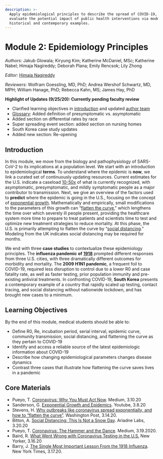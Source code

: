```yaml
---
description: >-
  Apply epidemiological principles to describe the spread of COVID-19, and
  evaluate the potential impact of public health interventions via modeling and
  historical and contemporary examples.
---
```


# Module 2: Epidemiology Principles

_Authors:_ Jakub Glowala; Kiryung Kim; Katherine McDaniel, MSc; Katherine Nabel; Himaja Nagireddy; Deborah Plana; Emily Rencsok; Lily Zhong

_Editor:_ [Himaja Nagireddy](mailto:himaja_nagireddy@hsph.harvard.edu)

_Reviewers:_ Wolfram Goessling, MD, PhD; Andrea Wershof Schwartz, MD, MPH; William Hanage, PhD; Rebecca Kahn, MS; James Hay, PhD

**Highlight of Updates \(9/25/20\): Currently pending faculty review**

* Clarified learning objectives in [introduction](https://curriculum.covidstudentresponse.org/module-2-epidemiology-principles) and updated [author team](https://curriculum.covidstudentresponse.org/module-2-epidemiology-principles)
* [Glossary](https://curriculum.covidstudentresponse.org/module-2-epidemiology-principles): Added definition of presymptomatic vs. asymptomatic
* Added section on differential rates by race
* Super spreading event section: added section on nursing homes 
* South Korea case study updates
* Added new section: Re-opening

## Introduction

In this module, we move from the biology and pathophysiology of SARS-CoV-2 to its implications at a population level. We start with an introduction to epidemiological **terms**. To understand where the epidemic is **now**, we link a curated set of continuously updating resources. Current estimates for the U.S. indicate a caseload [10-50x](https://medium.com/@tomaspueyo/coronavirus-act-today-or-people-will-die-f4d3d9cd99ca) of what is currently recognized, with asymptomatic, presymptomatic, and mildly symptomatic people as a major contributor to transmission. Next, we give an overview of the factors used to **predict** where the epidemic is going in the U.S., focusing on the concept of [exponential growth](https://www.youtube.com/watch?v=Kas0tIxDvrg&feature=youtu.be). Mathematically and empirically, small modifications to the parameters of this growth can “[flatten the curve](https://www.washingtonpost.com/graphics/2020/world/corona-simulator/)," which lengthens the time over which severely ill people present, providing the healthcare system more time to prepare to treat patients and scientists time to test and optimize new treatment strategies to reduce mortality. At this phase, the U.S. is primarily attempting to flatten the curve by “[social distancing](https://www.ariadnelabs.org/resources/articles/news/social-distancing-this-is-not-a-snow-day/).” Modeling from the UK indicates social distancing may be required for months.

We end with three **case studies** to contextualize these epidemiology principles. The **influenza pandemic of** [**1918**](https://www.nytimes.com/2020/03/17/opinion/coronavirus-1918-spanish-flu.html) prompted different responses from three U.S. cities, with three dramatically different outcomes for morbidity and mortality. The **2009 H1N1 pandemic**, a frequent foil to COVID-19, required less disruption to control due to a lower R0 and case fatality rate, as well as faster testing, prior population immunity and pre-existing antiviral treatments. In confronting COVID-19, **South Korea** presents a contemporary example of a country that rapidly scaled up testing, contact tracing, and social distancing without nationwide lockdown, and has brought new cases to a minimum.

## Learning Objectives

By the end of this module, medical students should be able to:

* Define R0, Re, incubation period, serial interval, epidemic curve, community transmission, social distancing, and flattening the curve as they pertain to COVID-19
* Identify and access a reliable source of the latest epidemiologic information about COVID-19
* Describe how changing epidemiological parameters changes disease dynamics
* Contrast three cases that illustrate how flattening the curve saves lives in a pandemic

## Core Materials

* Pueyo, T. [Coronavirus: Why You Must Act Now](https://medium.com/@tomaspueyo/coronavirus-act-today-or-people-will-die-f4d3d9cd99ca). Medium, 3.10.20
* Sanderson, G. [Exponential Growth and Epidemics](https://www.youtube.com/watch?v=Kas0tIxDvrg&feature=youtu.be). Youtube, 3.8.20
* Stevens, H. [Why outbreaks like coronavirus spread exponentially, and how to “flatten the curve”](https://www.washingtonpost.com/graphics/2020/world/corona-simulator/). Washington Post, 3.14.20.
* Bitton, A. [Social Distancing: This Is Not a Snow Day](https://www.ariadnelabs.org/resources/articles/news/social-distancing-this-is-not-a-snow-day/). Ariadne Labs, 3.20.20
* Pueyo, T. [Coronavirus: The Hammer and the Dance](https://medium.com/@tomaspueyo/coronavirus-the-hammer-and-the-dance-be9337092b56). Medium, 3.19.2020.
* Baird, R. [What Went Wrong with Coronavirus Testing in the U.S.](https://www.newyorker.com/news/news-desk/what-went-wrong-with-coronavirus-testing-in-the-us) New Yorker, 3.16.20
* Barry, J. [The Single Most Important Lesson From the 1918 Influenza](https://www.nytimes.com/2020/03/17/opinion/coronavirus-1918-spanish-flu.html). New York Times, 3.17.20.

